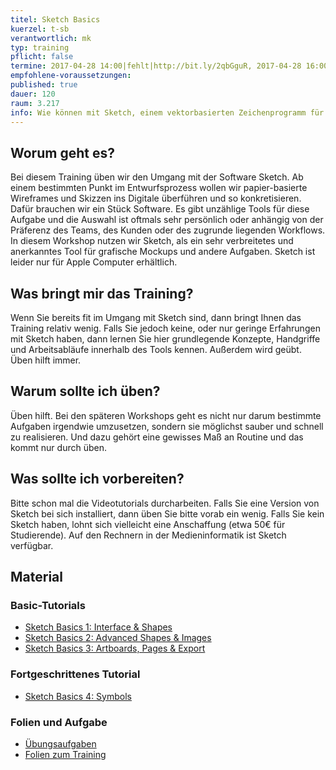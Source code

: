 ```yaml
---
titel: Sketch Basics
kuerzel: t-sb
verantwortlich: mk
typ: training
pflicht: false
termine: 2017-04-28 14:00|fehlt|http://bit.ly/2qbGguR, 2017-04-28 16:00|fehlt|http://bit.ly/2p1QErb, 2017-05-04 16:00|fehlt|http://bit.ly/2q2eIce
empfohlene-voraussetzungen:
published: true
dauer: 120
raum: 3.217
info: Wie können mit Sketch, einem vektorbasierten Zeichenprogramm für den Mac, Mockups für grafische Benutzeroberflächen und Interfaces erstellt werden?
---
```


## Worum geht es?

Bei diesem Training üben wir den Umgang mit der Software Sketch. Ab einem bestimmten Punkt im Entwurfsprozess wollen wir papier-basierte Wireframes und Skizzen ins Digitale überführen und so konkretisieren. Dafür brauchen wir ein Stück Software. Es gibt unzählige Tools für diese Aufgabe und die Auswahl ist oftmals sehr persönlich oder anhängig von der Präferenz des Teams, des Kunden oder des zugrunde liegenden Workflows. In diesem Workshop nutzen wir Sketch, als ein sehr verbreitetes und anerkanntes Tool für grafische Mockups und andere Aufgaben. Sketch ist leider nur für Apple Computer erhältlich.


## Was bringt mir das Training?

Wenn Sie bereits fit im Umgang mit Sketch sind, dann bringt Ihnen das Training relativ wenig. Falls Sie jedoch keine, oder nur geringe Erfahrungen mit Sketch haben, dann lernen Sie hier grundlegende Konzepte, Handgriffe und Arbeitsabläufe innerhalb des Tools kennen. Außerdem wird geübt. Üben hilft immer.

## Warum sollte ich üben?

Üben hilft. Bei den späteren Workshops geht es nicht nur darum bestimmte Aufgaben irgendwie umzusetzen, sondern sie möglichst sauber und schnell zu realisieren. Und dazu gehört eine gewisses Maß an Routine und das kommt nur durch üben.

## Was sollte ich vorbereiten?

Bitte schon mal die Videotutorials durcharbeiten. Falls Sie eine Version von Sketch bei sich installiert, dann üben Sie bitte vorab ein wenig. Falls Sie kein Sketch haben, lohnt sich vielleicht eine Anschaffung (etwa 50€ für Studierende). Auf den Rechnern in der Medieninformatik ist Sketch verfügbar.

## Material

### Basic-Tutorials

- [Sketch Basics 1: Interface & Shapes](https://www.youtube.com/watch?v=DjKnmDRwKEU&list=PLYDNry0Bi-MOnJuxLQ1XSfk3HVLXcHhq2&index=1)
- [Sketch Basics 2: Advanced Shapes & Images](https://www.youtube.com/watch?v=QiWZ8u0IQro&index=2&list=PLYDNry0Bi-MOnJuxLQ1XSfk3HVLXcHhq2)
- [Sketch Basics 3: Artboards, Pages & Export](https://www.youtube.com/watch?v=VgI-G7wMAiU&list=PLYDNry0Bi-MOnJuxLQ1XSfk3HVLXcHhq2&index=3)

### Fortgeschrittenes Tutorial

- [Sketch Basics 4: Symbols](https://www.youtube.com/watch?v=yoPZnND0gKk&list=PLYDNry0Bi-MOnJuxLQ1XSfk3HVLXcHhq2&index=4)

### Folien und Aufgabe
- [Übungsaufgaben](../../download/training-sketch-basics/Sketch_Training_GdvK_SS_17_v2.zip)
- [Folien zum Training](../../download/training-sketch-basics/Sketch_Training_GdvK_SS_17_v2.zip)
